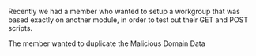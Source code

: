 Recently we had a member who wanted to setup a workgroup that was based exactly on another module, in order to test out their GET and POST scripts.

The member wanted to duplicate the Malicious Domain Data
